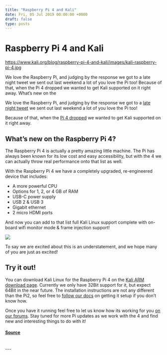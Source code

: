 ```yaml
---
title: "Raspberry Pi 4 and Kali"
date: Fri, 05 Jul 2019 00:00:00 +0000
draft: false
type: posts
---
```

# Raspberry Pi 4 and Kali

https://www.kali.org/blog/raspberry-pi-4-and-kali/images/kali-raspberry-pi-4.jpg



We love the Raspberry Pi, and judging by the response we got to a late night tweet we sent out last weekend a lot of you love the Pi too! Because of that, when the Pi 4 dropped we wanted to get Kali supported on it right away. What&rsquo;s new on the

We love the Raspberry Pi, and judging by the response we got to a [late night tweet](https://twitter.com/kalilinux/status/1144895236025585665) we sent out last weekend a lot of you love the Pi too!

Because of that, when the [Pi 4 dropped](https://www.raspberrypi.org/blog/raspberry-pi-4-on-sale-now-from-35/) we wanted to get Kali supported on it right away.

What’s new on the Raspberry Pi 4?
---------------------------------

The Raspberry Pi 4 is actually a pretty amazing little machine. The Pi has always been known for its low cost and easy accessibility, but with the 4 we can actually throw real performance onto that list as well.

With the Raspberry Pi 4 we have a completely upgraded, re-engineered device that includes:

-   A more powerful CPU
-   Options for 1, 2, or 4 GB of RAM
-   USB-C power supply
-   USB 2 & USB 3
-   Gigabit ethernet
-   2 micro HDMI ports

And now you can add to that list full Kali Linux support complete with on-board wifi monitor mode & frame injection support!

[![](https://www.kali.org/blog/raspberry-pi-4-and-kali/images/kali-pi4.png)](https://www.kali.org/blog/raspberry-pi-4-and-kali/images/kali-pi4.png)

To say we are excited about this is an understatement, and we hope many of you are just as excited!

Try it out!
-----------

You can download Kali Linux for the Raspberry Pi 4 on the [Kali ARM download page](https://www.kali.org/get-kali/#kali-arm). Currently we only have 32Bit support for it, but expect 64Bit in the near future. The installation instructions are not any different than the Pi2, so feel free to [follow our docs](https://www.kali.org/docs/arm/raspberry-pi-2/) on getting it setup if you don’t know how.

Once you have it running feel free to let us know how its working for you [on our forums](https://forums.kali.org/forumdisplay.php?7-Kali-Linux-ARM-Architecture). Stay tuned for more Pi updates as we work with the 4 and find new and interesting things to do with it!

#### [Source](https://www.kali.org/blog/raspberry-pi-4-and-kali/)

<br/>
---
